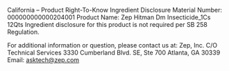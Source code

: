  
 
 
California – Product Right-To-Know Ingredient Disclosure 
Material Number: 000000000000204001 
Product Name: Zep Hitman Dm Insecticide_1Cs 12Qts 
Ingredient disclosure for this product is not required per SB 258 Regulation. 
 
For additional information or question, please contact us at: 
Zep, Inc. 
C/O Technical Services 
3330 Cumberland Blvd. SE, Ste 700 
Atlanta, GA 30339 
Email: asktech@zep.com 
 
 
 
 
